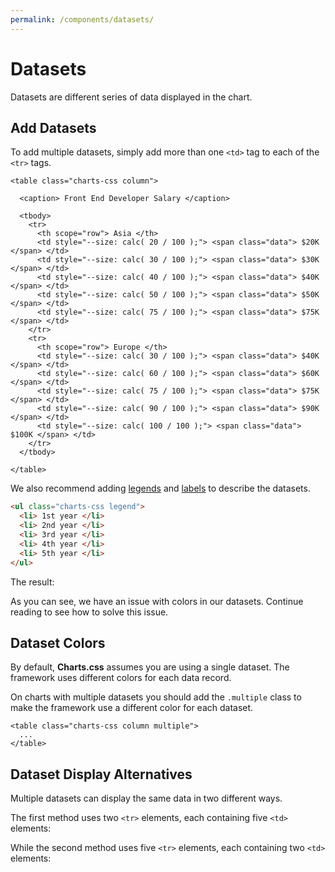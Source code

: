 ```yaml
---
permalink: /components/datasets/
---
```


# Datasets

Datasets are different series of data displayed in the chart.

## Add Datasets

To add multiple datasets, simply add more than one `<td>` tag to each of the `<tr>` tags.

```html{8-12,16-20}
<table class="charts-css column">

  <caption> Front End Developer Salary </caption>

  <tbody>
    <tr>
      <th scope="row"> Asia </th>
      <td style="--size: calc( 20 / 100 );"> <span class="data"> $20K </span> </td>
      <td style="--size: calc( 30 / 100 );"> <span class="data"> $30K </span> </td>
      <td style="--size: calc( 40 / 100 );"> <span class="data"> $40K </span> </td>
      <td style="--size: calc( 50 / 100 );"> <span class="data"> $50K </span> </td>
      <td style="--size: calc( 75 / 100 );"> <span class="data"> $75K </span> </td>
    </tr>
    <tr>
      <th scope="row"> Europe </th>
      <td style="--size: calc( 30 / 100 );"> <span class="data"> $40K </span> </td>
      <td style="--size: calc( 60 / 100 );"> <span class="data"> $60K </span> </td>
      <td style="--size: calc( 75 / 100 );"> <span class="data"> $75K </span> </td>
      <td style="--size: calc( 90 / 100 );"> <span class="data"> $90K </span> </td>
      <td style="--size: calc( 100 / 100 );"> <span class="data"> $100K </span> </td>
    </tr>
  </tbody>

</table>
```

We also recommend adding [legends](/components/legend/) and [labels](/components/labels/) to describe the datasets.

```html
<ul class="charts-css legend">
  <li> 1st year </li>
  <li> 2nd year </li>
  <li> 3rd year </li>
  <li> 4th year </li>
  <li> 5th year </li>
</ul>
```

The result:

<code-example code-example-id="datasets-example-1">
<template v-slot:css-code>
#datasets-example-1 {
  width: 100%;
  max-width: 600px;
  margin: 0 auto;
}
#datasets-example-1 .legend {
  margin-block-start: 1rem;
  justify-content: center;
}
</template>
<template v-slot:html-code>
<div id="datasets-example-1">
  <table class="charts-css column show-labels data-spacing-5 datasets-spacing-1">
    <caption> Front End Developer Salary </caption>
    <tbody>
      <tr>
        <th scope="row"> Asia </th>
        <td style="--size: calc( 20 / 100 );"> <span class="data"> $20K </span> </td>
        <td style="--size: calc( 30 / 100 );"> <span class="data"> $30K </span> </td>
        <td style="--size: calc( 40 / 100 );"> <span class="data"> $40K </span> </td>
        <td style="--size: calc( 50 / 100 );"> <span class="data"> $50K </span> </td>
        <td style="--size: calc( 75 / 100 );"> <span class="data"> $75K </span> </td>
      </tr>
      <tr>
        <th scope="row"> Europe </th>
        <td style="--size: calc( 40 / 100 );"> <span class="data"> $40K </span> </td>
        <td style="--size: calc( 60 / 100 );"> <span class="data"> $60K </span> </td>
        <td style="--size: calc( 75 / 100 );"> <span class="data"> $75K </span> </td>
        <td style="--size: calc( 90 / 100 );"> <span class="data"> $90K </span> </td>
        <td style="--size: calc( 100 / 100 );"> <span class="data"> $100K </span> </td>
      </tr>
    </tbody>
  </table>
  <ul class="charts-css legend legend-inline legend-square">
    <li> 1st year </li>
    <li> 2nd year </li>
    <li> 3rd year </li>
    <li> 4th year </li>
    <li> 5th year </li>
  </ul>
</div>
</template>
</code-example>

As you can see, we have an issue with colors in our datasets. Continue reading to see how to solve this issue.

## Dataset Colors

By default, **Charts.css** assumes you are using a single dataset. The framework uses different colors for each data record.

On charts with multiple datasets you should add the `.multiple` class to make the framework use a different color for each dataset.

```html{1}
<table class="charts-css column multiple">
  ...
</table>
```

<code-example code-example-id="datasets-example-2">
<template v-slot:css-code>
#datasets-example-2 {
  width: 100%;
  max-width: 600px;
  margin: 0 auto;
}
#datasets-example-2 .legend {
  margin-block-end: 1rem;
  justify-content: center;
}
</template>
<template v-slot:html-code>
<div id="datasets-example-2">
  <ul class="charts-css legend legend-inline legend-square">
    <li> 1st year </li>
    <li> 2nd year </li>
    <li> 3rd year </li>
    <li> 4th year </li>
    <li> 5th year </li>
  </ul>
  <table class="charts-css column multiple show-labels data-spacing-10 datasets-spacing-1">
    <caption> Front End Developer Salary </caption>
    <tbody>
      <tr>
        <th scope="row"> Asia </th>
        <td style="--size: calc( 20 / 100 );"> <span class="data"> $20K </span> </td>
        <td style="--size: calc( 30 / 100 );"> <span class="data"> $30K </span> </td>
        <td style="--size: calc( 40 / 100 );"> <span class="data"> $40K </span> </td>
        <td style="--size: calc( 50 / 100 );"> <span class="data"> $50K </span> </td>
        <td style="--size: calc( 75 / 100 );"> <span class="data"> $75K </span> </td>
      </tr>
      <tr>
        <th scope="row"> Europe </th>
        <td style="--size: calc( 40 / 100 );"> <span class="data"> $40K </span> </td>
        <td style="--size: calc( 60 / 100 );"> <span class="data"> $60K </span> </td>
        <td style="--size: calc( 75 / 100 );"> <span class="data"> $75K </span> </td>
        <td style="--size: calc( 90 / 100 );"> <span class="data"> $90K </span> </td>
        <td style="--size: calc( 100 / 100 );"> <span class="data"> $100K </span> </td>
      </tr>
    </tbody>
  </table>
</div>
</template>
</code-example>

## Dataset Display Alternatives

Multiple datasets can display the same data in two different ways.

The first method uses two `<tr>` elements, each containing five `<td>` elements:

<code-example code-example-id="datasets-example-3">
<template v-slot:css-code>
#datasets-example-3 {
  display: flex;
  flex-direction: row-reverse;
  gap: 20px;
  width: 100%;
  max-width: 800px;
  margin: 0 auto;
}
#datasets-example-3 .column {
  max-width: 700px;
}
#datasets-example-3 .legend {
  flex-shrink: 3;
}
</template>
<template v-slot:html-code>
<div id="datasets-example-3">
  <ul class="charts-css legend legend-square">
    <li> 1st year </li>
    <li> 2nd year </li>
    <li> 3rd year </li>
    <li> 4th year </li>
    <li> 5th year </li>
  </ul>
  <table class="charts-css column multiple show-labels data-spacing-5 datasets-spacing-1">
    <caption> Front End Developer Salary </caption>
    <tbody>
      <tr>
        <th scope="row"> Asia </th>
        <td style="--size: calc( 20 / 100 );"> <span class="data"> $20K </span> </td>
        <td style="--size: calc( 30 / 100 );"> <span class="data"> $30K </span> </td>
        <td style="--size: calc( 40 / 100 );"> <span class="data"> $40K </span> </td>
        <td style="--size: calc( 50 / 100 );"> <span class="data"> $50K </span> </td>
        <td style="--size: calc( 75 / 100 );"> <span class="data"> $75K </span> </td>
      </tr>
      <tr>
        <th scope="row"> Europe </th>
        <td style="--size: calc( 40 / 100 );"> <span class="data"> $40K </span> </td>
        <td style="--size: calc( 60 / 100 );"> <span class="data"> $60K </span> </td>
        <td style="--size: calc( 75 / 100 );"> <span class="data"> $75K </span> </td>
        <td style="--size: calc( 90 / 100 );"> <span class="data"> $90K </span> </td>
        <td style="--size: calc( 100 / 100 );"> <span class="data"> $100K </span> </td>
      </tr>
    </tbody>
  </table>
</div>
</template>
</code-example>

While the second method uses five `<tr>` elements, each containing two `<td>` elements:

<code-example code-example-id="datasets-example-4">
<template v-slot:css-code>
#datasets-example-4 {
  display: flex;
  flex-direction: row-reverse;
  align-items: center;
  gap: 20px;
  width: 100%;
  max-width: 800px;
  margin: 0 auto;
}
#datasets-example-4 .column {
  max-width: 700px;
}
#datasets-example-4 .legend {
  flex-shrink: 3;
}
</template>
<template v-slot:html-code>
<div id="datasets-example-4">
  <ul class="charts-css legend legend-square">
    <li> Asia </li>
    <li> Europe </li>
  </ul>
  <table class="charts-css column multiple show-labels data-spacing-5 datasets-spacing-1">
    <caption> Front End Developer Salary </caption>
    <tbody>
      <tr>
        <th scope="row"> 1st year </th>
        <td style="--size: calc( 20 / 100 );"> <span class="data"> $20K </span> </td>
        <td style="--size: calc( 40 / 100 );"> <span class="data"> $40K </span> </td>
      </tr>
      <tr>
        <th scope="row"> 2nd year </th>
        <td style="--size: calc( 30 / 100 );"> <span class="data"> $30K </span> </td>
        <td style="--size: calc( 60 / 100 );"> <span class="data"> $60K </span> </td>
      </tr>
      <tr>
        <th scope="row"> 3rd year </th>
        <td style="--size: calc( 40 / 100 );"> <span class="data"> $40K </span> </td>
        <td style="--size: calc( 75 / 100 );"> <span class="data"> $75K </span> </td>
      </tr>
      <tr>
        <th scope="row"> 4th year </th>
        <td style="--size: calc( 50 / 100 );"> <span class="data"> $50K </span> </td>
        <td style="--size: calc( 90 / 100 );"> <span class="data"> $90K </span> </td>
      </tr>
      <tr>
        <th scope="row"> 5th year </th>
        <td style="--size: calc( 75 / 100 );"> <span class="data"> $75K </span> </td>
        <td style="--size: calc( 100 / 100 );"> <span class="data"> $100K </span> </td>
      </tr>
    </tbody>
  </table>
</div>
</template>
</code-example>
